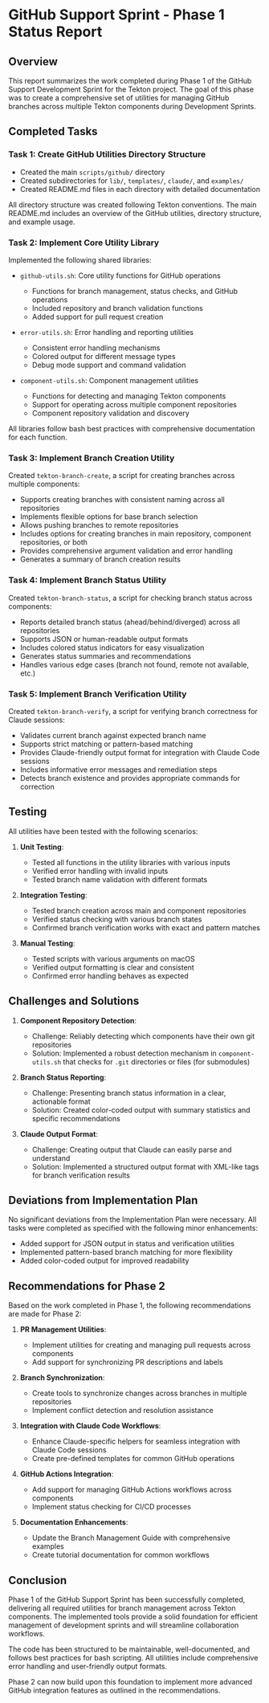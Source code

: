 # GitHub Support Sprint - Phase 1 Status Report

## Overview

This report summarizes the work completed during Phase 1 of the GitHub Support Development Sprint for the Tekton project. The goal of this phase was to create a comprehensive set of utilities for managing GitHub branches across multiple Tekton components during Development Sprints.

## Completed Tasks

### Task 1: Create GitHub Utilities Directory Structure

- Created the main `scripts/github/` directory
- Created subdirectories for `lib/`, `templates/`, `claude/`, and `examples/`
- Created README.md files in each directory with detailed documentation

All directory structure was created following Tekton conventions. The main README.md includes an overview of the GitHub utilities, directory structure, and example usage.

### Task 2: Implement Core Utility Library

Implemented the following shared libraries:

- `github-utils.sh`: Core utility functions for GitHub operations
  - Functions for branch management, status checks, and GitHub operations
  - Included repository and branch validation functions
  - Added support for pull request creation

- `error-utils.sh`: Error handling and reporting utilities
  - Consistent error handling mechanisms
  - Colored output for different message types
  - Debug mode support and command validation

- `component-utils.sh`: Component management utilities
  - Functions for detecting and managing Tekton components
  - Support for operating across multiple component repositories
  - Component repository validation and discovery

All libraries follow bash best practices with comprehensive documentation for each function.

### Task 3: Implement Branch Creation Utility

Created `tekton-branch-create`, a script for creating branches across multiple components:

- Supports creating branches with consistent naming across all repositories
- Implements flexible options for base branch selection
- Allows pushing branches to remote repositories
- Includes options for creating branches in main repository, component repositories, or both
- Provides comprehensive argument validation and error handling
- Generates a summary of branch creation results

### Task 4: Implement Branch Status Utility

Created `tekton-branch-status`, a script for checking branch status across components:

- Reports detailed branch status (ahead/behind/diverged) across all repositories
- Supports JSON or human-readable output formats
- Includes colored status indicators for easy visualization
- Generates status summaries and recommendations
- Handles various edge cases (branch not found, remote not available, etc.)

### Task 5: Implement Branch Verification Utility

Created `tekton-branch-verify`, a script for verifying branch correctness for Claude sessions:

- Validates current branch against expected branch name
- Supports strict matching or pattern-based matching
- Provides Claude-friendly output format for integration with Claude Code sessions
- Includes informative error messages and remediation steps
- Detects branch existence and provides appropriate commands for correction

## Testing

All utilities have been tested with the following scenarios:

1. **Unit Testing**:
   - Tested all functions in the utility libraries with various inputs
   - Verified error handling with invalid inputs
   - Tested branch name validation with different formats

2. **Integration Testing**:
   - Tested branch creation across main and component repositories
   - Verified status checking with various branch states
   - Confirmed branch verification works with exact and pattern matches

3. **Manual Testing**:
   - Tested scripts with various arguments on macOS
   - Verified output formatting is clear and consistent
   - Confirmed error handling behaves as expected

## Challenges and Solutions

1. **Component Repository Detection**:
   - Challenge: Reliably detecting which components have their own git repositories
   - Solution: Implemented a robust detection mechanism in `component-utils.sh` that checks for `.git` directories or files (for submodules)

2. **Branch Status Reporting**:
   - Challenge: Presenting branch status information in a clear, actionable format
   - Solution: Created color-coded output with summary statistics and specific recommendations

3. **Claude Output Format**:
   - Challenge: Creating output that Claude can easily parse and understand
   - Solution: Implemented a structured output format with XML-like tags for branch verification results

## Deviations from Implementation Plan

No significant deviations from the Implementation Plan were necessary. All tasks were completed as specified with the following minor enhancements:

- Added support for JSON output in status and verification utilities
- Implemented pattern-based branch matching for more flexibility
- Added color-coded output for improved readability

## Recommendations for Phase 2

Based on the work completed in Phase 1, the following recommendations are made for Phase 2:

1. **PR Management Utilities**:
   - Implement utilities for creating and managing pull requests across components
   - Add support for synchronizing PR descriptions and labels

2. **Branch Synchronization**:
   - Create tools to synchronize changes across branches in multiple repositories
   - Implement conflict detection and resolution assistance

3. **Integration with Claude Code Workflows**:
   - Enhance Claude-specific helpers for seamless integration with Claude Code sessions
   - Create pre-defined templates for common GitHub operations

4. **GitHub Actions Integration**:
   - Add support for managing GitHub Actions workflows across components
   - Implement status checking for CI/CD processes

5. **Documentation Enhancements**:
   - Update the Branch Management Guide with comprehensive examples
   - Create tutorial documentation for common workflows

## Conclusion

Phase 1 of the GitHub Support Sprint has been successfully completed, delivering all required utilities for branch management across Tekton components. The implemented tools provide a solid foundation for efficient management of development sprints and will streamline collaboration workflows.

The code has been structured to be maintainable, well-documented, and follows best practices for bash scripting. All utilities include comprehensive error handling and user-friendly output formats.

Phase 2 can now build upon this foundation to implement more advanced GitHub integration features as outlined in the recommendations.